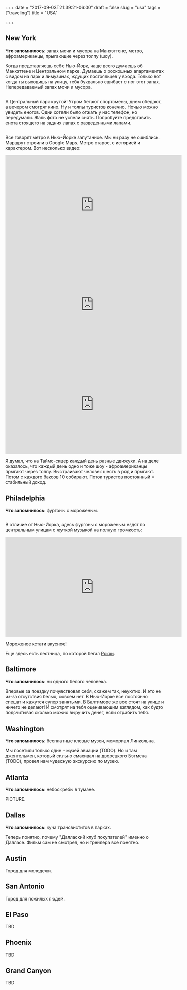 +++
date = "2017-09-03T21:39:21-06:00"
draft = false
slug = "usa"
tags = ["traveling"]
title = "USA"

+++

## New York

**Что запомнилось**: запах мочи и мусора на Манхэттене, метро, афроамериканцы,
прыгающие через толпу (шоу).

Когда представляешь себе Нью-Йорк, чаще всего думаешь об Манхэттенe и
Центральном парке. Думаешь о роскошных апартаментах с видом на парк и
лимузинах, ждущих постояльцев у входа. Только вот когда ты выходишь на улицу,
тебя буквально сшибает с ног этот запах. Непередаваемый запах мочи и мусора.

<img class="img-rounded" src="/images/posts/2017-09-03-usa/new-york-1.jpg" alt="" title=""/>

А Центральный парк крутой! Утром бегают спортсмены, днем обедают, а вечером
смотрят кино. Ну и толпы туристов конечно. Ночью можно увидеть енотов. Одни
хотели было отжать у нас телефон, но передумали. Жаль фото не успели снять.
Попробуйте представить енота стоящего на задних лапах с разведенными лапами.

<img class="img-rounded" src="/images/posts/2017-09-03-usa/new-york-2.jpg" alt="" title=""/>

Все говорят метро в Нью-Йорке запутанное. Мы ни разу не ошиблись. Маршрут
строили в Google Maps. Метро старое, с историей и характером. Вот несколько видео:

<iframe width="560" height="315" src="https://www.youtube.com/embed/agUF_53fmyw" frameborder="0" allowfullscreen></iframe>

<iframe width="560" height="315" src="https://www.youtube.com/embed/U7ePrBYb2wA" frameborder="0" allowfullscreen></iframe>

<iframe width="560" height="315" src="https://www.youtube.com/embed/aluYo-FSqiw?rel=0" frameborder="0" allowfullscreen></iframe>

Я думал, что на Таймс-сквер каждый день разные движухи. А на деле оказалось,
что каждый день одно и тоже шоу - афроамериканцы прыгают через толпу.
Выстраивают человек шесть в ряд и прыгают. Потом с каждого баксов 10 собирают.
Поток туристов постоянный = стабильный доход.

## Philadelphia

**Что запомнилось**: фургоны с мороженым.

<img class="img-rounded" src="/images/posts/2017-09-03-usa/phily-1.jpg" alt="" title=""/>

В отличие от Нью-Йорка, здесь фургоны с мороженым ездят по центральным улицам с жуткой музыкой на полную громкость:

<iframe width="560" height="315" src="https://www.youtube.com/embed/tag0-8vEAm8?rel=0" frameborder="0" allowfullscreen></iframe>

Мороженое кстати вкусное!

Еще здесь есть лестница, по которой бегал [Рокки](https://ru.wikipedia.org/wiki/%D0%A0%D0%BE%D0%BA%D0%BA%D0%B8_%D0%91%D0%B0%D0%BB%D1%8C%D0%B1%D0%BE%D0%B0).

## Baltimore

**Что запомнилось**: ни одного белого человека.

Впервые за поездку почувствовал себя, скажем так, неуютно. И это не из-за
отсутствия белых, совсем нет. В Нью-Йорке все постоянно спешат и кажутся супер
занятыми. В Балтиморе же все стоят на улице и ничего не делают! И смотрят на
тебя оценивающим взглядом, как будто подсчитывая сколько можно выручить денег,
если ограбить тебя.

## Washington

**Что запомнилось**: бесплатные клевые музеи, мемориал Линкольна.

Мы посетили только один - музей авиации (TODO). Но и там джентельмен, который сильно
смахивал на дворецкого Бэтмена (TODO), провел нам чудесную экскурсию по музею.

## Atlanta

**Что запомнилось**: небоскребы в тумане.

PICTURE.

## Dallas

**Что запомнилось**: куча трансвиститов в парках.

Теперь понятно, почему "Даллаский клуб покупателей" именно о Далласе. Фильм сам не смотрел, но и трейлера все понятно.

## Austin

Город для молодежи.

## San Antonio

Город для пожилых людей.

## El Paso

TBD

## Phoenix

TBD

## Grand Canyon

TBD
